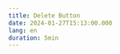 ```yaml
---
title: Delete Button
date: 2024-01-27T15:13:00.000
lang: en
duration: 5min
---
```


<DeleteButtom />

